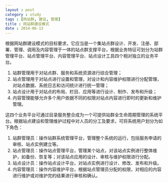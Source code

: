 ```yaml
---
layout : post
category : study
tags : [网站群, 建设, 管理]
title : 网站群建设模式
date : 2014-06-13
---
```


  根据网站群建设模式的目标要求，它应当是一个集站点群设计、开发、注册、部署、管理、调用及内容管理于一体的站点群支撑平台，根据业务特征可划分为站群管理平台、站点管理平台、内容管理平台、站点设计工具四个相对独立的业务平台。
  
  1. 站群管理用于对站点群、服务和系统资源进行综合管理；
  2. 站点管理用于对站点进行设置和管理，对设计和内容维护权限进行分配管理，对站点数据、系统日志和访问统计进行统一管理；　　　
  3. 站点设计用于对站点的布局、栏目、应用等进行设计、制作、发布和升级；　　　
  4. 内容管理能够允许多个用户依据不同的权限对站点内容进行即时的更新和维护管理。
  
  这四个业务平台可通过目录服务整合成为一个可提供站群全生命周期管理的系统平台。根据站点建设和管理维护过程中对人员的分工及要求，可将系统用户划分为如下角色：
  
  1. 站群管理员：操作站群系统管理平台，管理整个系统的运行，包括服务申请的审核、站点实例建立等。
  2. 站点管理员：操作站点管理平台，管理某个站点，对该站点实例进行整体维护，如备份、恢复等；对该站点应用的设计、审核与维护权限进行分配。　　
  3. 站点设计员：操作站点设计平台，对站点实例进行设计、修改、发布和升级。　　
  4. 内容管理员：操作内容维护平台，根据站点管理员分配的权限，对相应的内容进行维护或对维护完的结果进行审核和确认。

